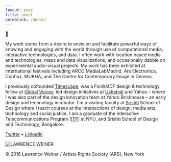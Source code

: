```yaml
---
layout: page
title: about
permalink: /about/
---
```


👋

My work stems from a desire to envision and facilitate powerful ways of knowing and engaging with the world through use of computational media, interactive technologies, and data. I often work with location based media and technologies, maps and data visualizations, and occasionally dabble on experimental audio-visual projects. My work has been exhibited at international festivals including ARCO MediaLabMadrid, Ars Electronica, Conflux, MUKHA, and The Centre for Contemporary Image in Geneva.

I previously cofounded [Timescape](https://timescape.io), was a Ford/MDF design & technology fellow at [Global Voices](https://globalvoices.org/), led design initiatives at [Ushahidi](https://www.ushahidi.com/) and Yahoo – where I was also part of the design innovation team at Yahoo Brickhouse – an early design and technology incubator. I'm a visiting faculty at [Srishti](http://srishti.ac.in/) School of Design where I teach courses at the intersections of design, media arts, technology and social justice. I am a graduate of the Interactive Telecommunications Program ([ITP](https://tisch.nyu.edu/itp)) at NYU, and Srishti School of Design and Technology, Bangalore. 

[Twitter](https://twitter.com/voybhav) • [LinkedIn](https://in.linkedin.com/in/vbhawsar)

![LAWRENCE WEINER](http://www.moma.org/media/W1siZiIsIjIyMzczNiJdLFsicCIsImNvbnZlcnQiLCItcmVzaXplIDIwMDB4MjAwMFx1MDAzZSJdXQ.jpg?sha=6c7cf1ac26853b50)

© 2016 Lawrence Weiner / Artists Rights Society (ARS), New York
